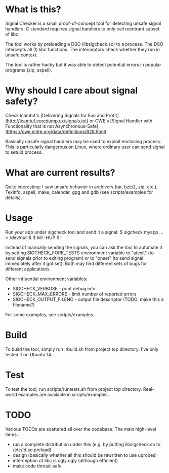 # What is this?

Signal Checker is a small proof-of-concept tool for detecting
unsafe signal handlers. C standard requires signal handlers
to only call reentrant subset of libc

The tool works by preloading a DSO (libsigcheck.so) to a process.
The DSO intercepts all (!) libc functions. The interceptors check
whether they run in unsafe context.

The tool is rather hacky but it was able to detect potential errors
in popular programs (zip, aspell).

# Why should I care about signal safety?

Check lcamtuf's [Delivering Signals for Fun and Profit]
(http://lcamtuf.coredump.cx/signals.txt) or CWE's
[Signal Handler with Functionality that is not Asynchronous-Safe]
(https://cwe.mitre.org/data/definitions/828.html).

Basically unsafe signal handlers may be used to exploit enclosing process.
This is particularly dangerous on Linux, where ordinary user can send signal
to setuid process.

# What are current results?

Quite interesting: I saw unsafe behavior in archivers (tar, bzip2, zip, etc.),
Texinfo, aspell, make, calendar, gpg and gdb (see scripts/examples for details).

# Usage

Run your app under sigcheck tool and send it a signal:
 $ sigcheck myapp ... > /dev/null &
 $ kill -HUP $!

Instead of manually sending the signals, you can ask the tool to automate it
by setting SIGCHECK_FORK_TESTS environment variable to "atexit"
(to send signals prior to exiting program) or to "onset"
(to send signal immediately after it got set). Both may find different sets of
bugs for different applications.

Other influential environment variables:
* SIGCHECK_VERBOSE       - print debug info
* SIGCHECK_MAX_ERRORS    - limit number of reported errors
* SIGCHECK_OUTPUT_FILENO - output file descriptor (TODO: make this a filename?)

For some examples, see scripts/examples.

# Build

To build the tool, simply run ./build.sh from project top directory.
I've only tested it on Ubuntu 14...

# Test

To test the tool, run scripts/runtests.sh from project top directory.
Real-world examples are available in scripts/examples.

# TODO

Various TODOs are scattered all over the codebase. The main high-level
items:
* run a complete distribution under this (e.g. by putting libsigcheck.so to /etc/ld.so.preload)
* design (basically whether all this should be rewritten to use uprobes)
* interception of libc is ugly ugly (although efficient)
* make code thread-safe

